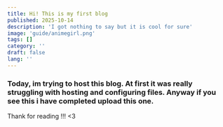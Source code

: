 ```yaml
---
title: Hi! This is my first blog 
published: 2025-10-14
description: 'I got nothing to say but it is cool for sure'
image: 'guide/animegirl.png'
tags: []
category: ''
draft: false 
lang: ''
---
```



### Today, im trying to host this blog. At first it was really struggling with hosting and configuring files. Anyway if you see this i have completed upload this one.
Thank for reading !!! <3